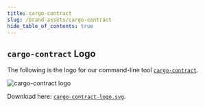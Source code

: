 ```yaml
---
title: cargo-contract
slug: /brand-assets/cargo-contract
hide_table_of_contents: true
---
```


## `cargo-contract` Logo

The following is the logo for our command-line tool [`cargo-contract`](https://github.com/use-ink/cargo-contract).

<div className="black-container">
    <img src="/img/cargo-contract-logo.svg" alt="cargo-contract logo" className="brand-asset" />
</div>

Download here: [`cargo-contract-logo.svg`](/img/cargo-contract-logo.svg).

